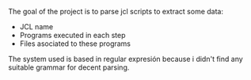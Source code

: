 The goal of the project is to parse jcl scripts to extract some data:
  * JCL name
  * Programs executed in each step
  * Files asociated to these programs

The system used is based in regular expresión because i didn't find any suitable grammar for decent parsing.